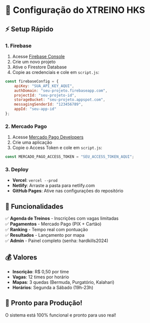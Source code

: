 # 🔧 Configuração do XTREINO HKS

## ⚡ Setup Rápido

### 1. Firebase
1. Acesse [Firebase Console](https://console.firebase.google.com/)
2. Crie um novo projeto
3. Ative o Firestore Database
4. Copie as credenciais e cole em `script.js`:

```javascript
const firebaseConfig = {
    apiKey: "SUA_API_KEY_AQUI",
    authDomain: "seu-projeto.firebaseapp.com",
    projectId: "seu-projeto-id",
    storageBucket: "seu-projeto.appspot.com",
    messagingSenderId: "123456789",
    appId: "seu-app-id"
};
```

### 2. Mercado Pago
1. Acesse [Mercado Pago Developers](https://www.mercadopago.com.br/developers)
2. Crie uma aplicação
3. Copie o Access Token e cole em `script.js`:

```javascript
const MERCADO_PAGO_ACCESS_TOKEN = "SEU_ACCESS_TOKEN_AQUI";
```

### 3. Deploy
- **Vercel**: `vercel --prod`
- **Netlify**: Arraste a pasta para netlify.com
- **GitHub Pages**: Ative nas configurações do repositório

## 🎯 Funcionalidades

✅ **Agenda de Treinos** - Inscrições com vagas limitadas  
✅ **Pagamentos** - Mercado Pago (PIX + Cartão)  
✅ **Ranking** - Tempo real com pontuação  
✅ **Resultados** - Lançamento por mapa  
✅ **Admin** - Painel completo (senha: hardkills2024)  

## 💰 Valores

- **Inscrição**: R$ 0,50 por time
- **Vagas**: 12 times por horário
- **Mapas**: 3 quedas (Bermuda, Purgatório, Kalahari)
- **Horários**: Segunda a Sábado (19h-23h)

## 🚀 Pronto para Produção!

O sistema está 100% funcional e pronto para uso real!
